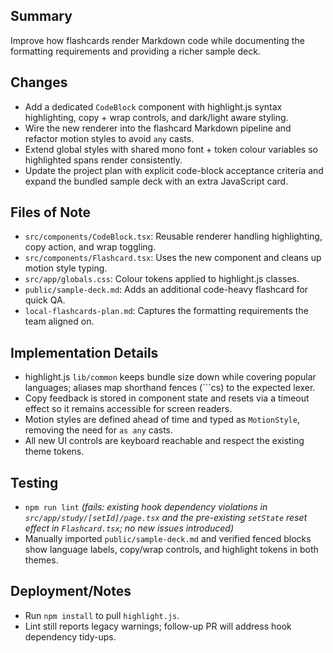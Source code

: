## Summary
Improve how flashcards render Markdown code while documenting the formatting requirements and providing a richer sample deck.

## Changes
- Add a dedicated `CodeBlock` component with highlight.js syntax highlighting, copy + wrap controls, and dark/light aware styling.
- Wire the new renderer into the flashcard Markdown pipeline and refactor motion styles to avoid `any` casts.
- Extend global styles with shared mono font + token colour variables so highlighted spans render consistently.
- Update the project plan with explicit code-block acceptance criteria and expand the bundled sample deck with an extra JavaScript card.

## Files of Note
- `src/components/CodeBlock.tsx`: Reusable renderer handling highlighting, copy action, and wrap toggling.
- `src/components/Flashcard.tsx`: Uses the new component and cleans up motion style typing.
- `src/app/globals.css`: Colour tokens applied to highlight.js classes.
- `public/sample-deck.md`: Adds an additional code-heavy flashcard for quick QA.
- `local-flashcards-plan.md`: Captures the formatting requirements the team aligned on.

## Implementation Details
- highlight.js `lib/common` keeps bundle size down while covering popular languages; aliases map shorthand fences (```cs) to the expected lexer.
- Copy feedback is stored in component state and resets via a timeout effect so it remains accessible for screen readers.
- Motion styles are defined ahead of time and typed as `MotionStyle`, removing the need for `as any` casts.
- All new UI controls are keyboard reachable and respect the existing theme tokens.

## Testing
- `npm run lint` *(fails: existing hook dependency violations in `src/app/study/[setId]/page.tsx` and the pre-existing `setState` reset effect in `Flashcard.tsx`; no new issues introduced)*
- Manually imported `public/sample-deck.md` and verified fenced blocks show language labels, copy/wrap controls, and highlight tokens in both themes.

## Deployment/Notes
- Run `npm install` to pull `highlight.js`.
- Lint still reports legacy warnings; follow-up PR will address hook dependency tidy-ups.